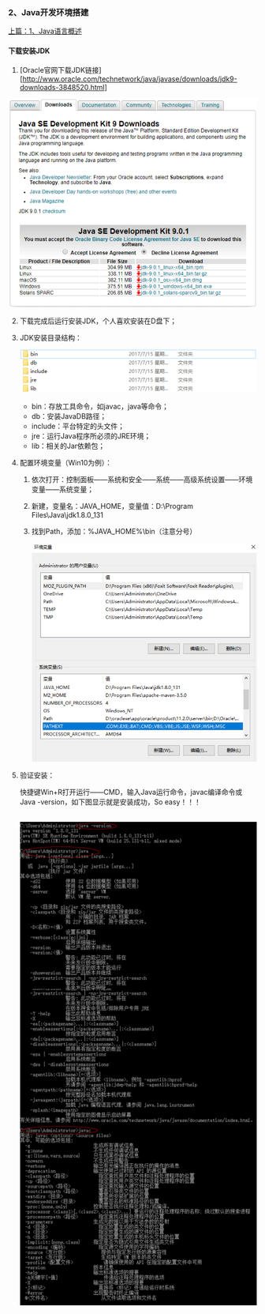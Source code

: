 ### 2、Java开发环境搭建

[上篇：1、Java语言概述](1、Java语言概述.md)

#### 下载安装JDK

1. [Oracle官网下载JDK链接][http://www.oracle.com/technetwork/java/javase/downloads/jdk9-downloads-3848520.html]

![下载](image/Oracle.png)

2. 下载完成后运行安装JDK，个人喜欢安装在D盘下；

3. JDK安装目录结构：

   ![目录结构](image/project.png)

   - bin：存放工具命令，如javac，java等命令；
   - db：安装JavaDB路径；
   - include：平台特定的头文件；
   - jre：运行Java程序所必须的JRE环境；
   - lib：相关的Jar依赖包；

4. 配置环境变量（Win10为例）：

   1. 依次打开：控制面板——系统和安全——系统——高级系统设置——环境变量——系统变量；

   2. 新建，变量名：JAVA_HOME，变量值：D:\Program Files\Java\jdk1.8.0_131

   3. 找到Path，添加：%JAVA_HOME%\bin（注意分号）

      ![环境变量](image/path.png)

5. 验证安装：

   快捷键Win+R打开运行——CMD，输入Java运行命令，javac编译命令或Java -version，如下图显示就是安装成功，So easy！！！

   ​	![安装测试](image/testJava.png)

   ​


